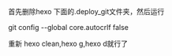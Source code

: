 首先删除hexo 下面的.deploy_git文件夹，然后运行

git config --global core.autocrlf false

重新 hexo clean,hexo g,hexo d就行了